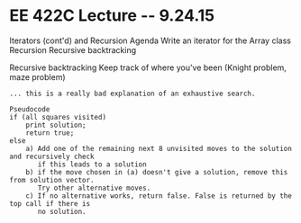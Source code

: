 EE 422C Lecture -- 9.24.15
==========================

Iterators (cont'd) and Recursion
Agenda
	Write an iterator for the Array class
	Recursion
	Recursive backtracking

Recursive backtracking
	Keep track of where you've been (Knight problem, maze problem)

	... this is a really bad explanation of an exhaustive search.

	Pseudocode
	if (all squares visited)
		print solution;
		return true;
	else 
		a) Add one of the remaining next 8 unvisited moves to the solution and recursively check
		   if this leads to a solution
		b) if the move chosen in (a) doesn't give a solution, remove this from solution vector.
		   Try other alternative moves.
		c) If no alternative works, return false. False is returned by the top call if there is
		   no solution.
